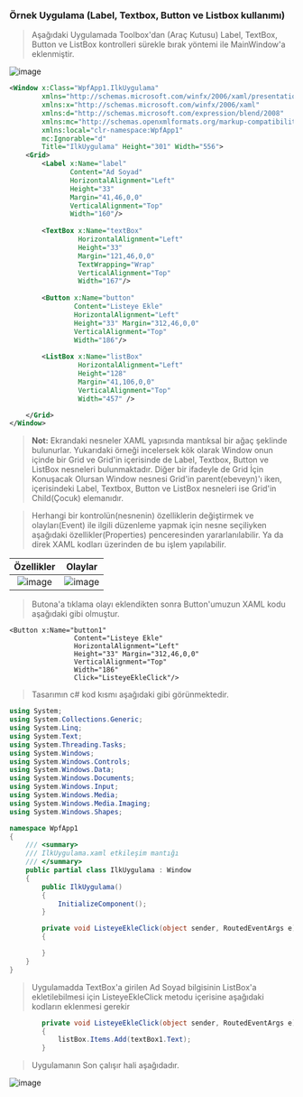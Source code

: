 
### Örnek Uygulama (Label, Textbox, Button ve Listbox kullanımı) ###
>  Aşağıdaki Uygulamada Toolbox'dan (Araç Kutusu) Label, TextBox, Button ve ListBox kontrolleri sürekle bırak yöntemi ile MainWindow'a eklenmiştir.



![image](https://user-images.githubusercontent.com/28144917/152680886-fbe1f05e-63ca-4684-9036-e3e0cb326e8a.png)

```xml
<Window x:Class="WpfApp1.IlkUygulama"
        xmlns="http://schemas.microsoft.com/winfx/2006/xaml/presentation"
        xmlns:x="http://schemas.microsoft.com/winfx/2006/xaml"
        xmlns:d="http://schemas.microsoft.com/expression/blend/2008"
        xmlns:mc="http://schemas.openxmlformats.org/markup-compatibility/2006"
        xmlns:local="clr-namespace:WpfApp1"
        mc:Ignorable="d"
        Title="IlkUygulama" Height="301" Width="556">
    <Grid>
        <Label x:Name="label" 
               Content="Ad Soyad" 
               HorizontalAlignment="Left"
               Height="33" 
               Margin="41,46,0,0" 
               VerticalAlignment="Top" 
               Width="160"/>
            
        <TextBox x:Name="textBox" 
                 HorizontalAlignment="Left" 
                 Height="33" 
                 Margin="121,46,0,0" 
                 TextWrapping="Wrap" 
                 VerticalAlignment="Top" 
                 Width="167"/>
            
        <Button x:Name="button" 
                Content="Listeye Ekle" 
                HorizontalAlignment="Left" 
                Height="33" Margin="312,46,0,0" 
                VerticalAlignment="Top" 
                Width="186"/>
            
        <ListBox x:Name="listBox" 
                 HorizontalAlignment="Left" 
                 Height="128" 
                 Margin="41,106,0,0" 
                 VerticalAlignment="Top" 
                 Width="457" />

    </Grid>
</Window>
```
>**Not:** Ekrandaki nesneler XAML yapısında  mantıksal bir ağaç şeklinde bulunurlar. Yukarıdaki örneği incelersek kök olarak Window onun içinde bir Grid ve Grid'in içerisinde de Label, Textbox, Button ve ListBox nesneleri bulunmaktadır.
> Diğer bir ifadeyle de  Grid İçin Konuşacak Olursan Window nesnesi Grid'in parent(ebeveyn)'ı iken, içerisindeki Label, Textbox, Button ve ListBox nesneleri ise Grid'in Child(Çocuk) elemanıdır.

> Herhangi bir kontrolün(nesnenin) özelliklerin değiştirmek ve olayları(Event) ile ilgili düzenleme yapmak için nesne seçiliyken aşağıdaki özellikler(Properties) penceresinden yararlanılabilir. Ya da direk XAML kodları üzerinden de bu işlem yapılabilir.

| Özellikler |Olaylar|
|:--------:|:----------------------------:|
|![image](https://user-images.githubusercontent.com/28144917/152681894-52f66a26-cbbf-44d0-9049-579d63543aad.png)       |![image](https://user-images.githubusercontent.com/28144917/152682028-6bbdcc32-2fdd-435f-ba6f-629158f61da7.png)| 

> Butona'a tıklama olayı eklendikten sonra Button'umuzun XAML kodu aşağıdaki gibi olmuştur.

```XAML
<Button x:Name="button1" 
                Content="Listeye Ekle" 
                HorizontalAlignment="Left" 
                Height="33" Margin="312,46,0,0" 
                VerticalAlignment="Top" 
                Width="186" 
                Click="ListeyeEkleClick"/>
```

> Tasarımın  c# kod kısmı aşağıdaki gibi görünmektedir.

```csharp
using System;
using System.Collections.Generic;
using System.Linq;
using System.Text;
using System.Threading.Tasks;
using System.Windows;
using System.Windows.Controls;
using System.Windows.Data;
using System.Windows.Documents;
using System.Windows.Input;
using System.Windows.Media;
using System.Windows.Media.Imaging;
using System.Windows.Shapes;

namespace WpfApp1
{
    /// <summary>
    /// IlkUygulama.xaml etkileşim mantığı
    /// </summary>
    public partial class IlkUygulama : Window
    {
        public IlkUygulama()
        {
            InitializeComponent();
        }

        private void ListeyeEkleClick(object sender, RoutedEventArgs e)
        {

        }
    }
}

```


> Uygulamadda TextBox'a girilen Ad Soyad bilgisinin ListBox'a ekletilebilmesi için ListeyeEkleClick metodu içerisine aşağıdaki kodların eklenmesi gerekir


```csharp
        private void ListeyeEkleClick(object sender, RoutedEventArgs e)
        {
            listBox.Items.Add(textBox1.Text);   
        }
```


> Uygulamanın Son çalışır hali aşağıdadır.

![image](https://user-images.githubusercontent.com/28144917/152682615-8540ff67-3e88-40ae-aae9-5a28a54eabd6.png)
